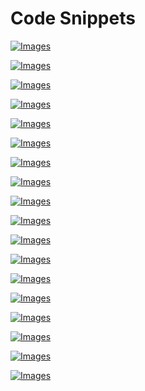 # Code Snippets

[![Images](images/vol2_f0272-01.jpg)](vol2_ch13.xhtml#f0272-01a)

[![Images](images/vol2_f0272-02.jpg)](vol2_ch13.xhtml#f0272-02a)

[![Images](images/vol2_f0274-01.jpg)](vol2_ch13.xhtml#f0274-01a)

[![Images](images/vol2_f0275-01.jpg)](vol2_ch13.xhtml#f0275-01a)

[![Images](images/vol2_f0276-01.jpg)](vol2_ch13.xhtml#f0276-01a)

[![Images](images/vol2_f0277-01.jpg)](vol2_ch13.xhtml#f0277-01a)

[![Images](images/vol2_f0278-01.jpg)](vol2_ch13.xhtml#f0278-01a)

[![Images](images/vol2_f0280-01.jpg)](vol2_ch13.xhtml#f0280-01a)

[![Images](images/vol2_f0281-01.jpg)](vol2_ch13.xhtml#f0281-01a)

[![Images](images/vol2_f0282-01.jpg)](vol2_ch13.xhtml#f0282-01a)

[![Images](images/vol2_f0284-01.jpg)](vol2_ch13.xhtml#f0284-01a)

[![Images](images/vol2_f0285-01.jpg)](vol2_ch13.xhtml#f0285-01a)

[![Images](images/vol2_f0287-01.jpg)](vol2_ch13.xhtml#f0287-01a)

[![Images](images/vol2_f0288-01.jpg)](vol2_ch13.xhtml#f0288-01a)

[![Images](images/vol2_f0289-01.jpg)](vol2_ch13.xhtml#f0289-01a)

[![Images](images/vol2_f0291-01.jpg)](vol2_ch13.xhtml#f0291-01a)

[![Images](images/vol2_f0291-02.jpg)](vol2_ch13.xhtml#f0291-02a)

[![Images](images/vol2_f0291-03.jpg)](vol2_ch13.xhtml#f0291-03a)